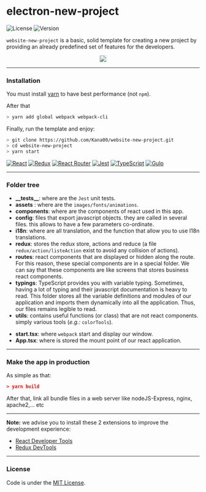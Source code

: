 # electron-new-project

![License](https://img.shields.io/badge/License-MIT-green.svg)
![Version](https://img.shields.io/badge/version-1.0.0-blue.svg)

`website-new-project` is a basic, solid template for creating a new project by
providing an already predefined set of features for the developers.

<p align='center'><img style='border: 1px solid #DDD' src='https://zupimages.net/up/18/24/n14p.png' style='width:90%'/></p>

---

### Installation

You must install [yarn](https://yarnpkg.com/en/docs/install) to have best performance (not `npm`).

After that

```bash
> yarn add global webpack webpack-cli
```

Finally, run the template and enjoy:

```bash
> git clone https://github.com/Kana00/website-new-project.git
> cd website-new-project
> yarn start
```


[![React](https://github.com/chentsulin/electron-react-boilerplate/blob/master/internals/img/react.png?raw=true)](https://facebook.github.io/react/)
[![Redux](https://github.com/chentsulin/electron-react-boilerplate/blob/master/internals/img/redux.png?raw=true)](http://redux.js.org/)
[![React Router](https://github.com/chentsulin/electron-react-boilerplate/blob/master/internals/img/react-router.png?raw=true)](https://github.com/ReactTraining/react-router)
[![Jest](https://github.com/chentsulin/electron-react-boilerplate/blob/master/internals/img/jest.png?raw=true)](https://facebook.github.io/jest/)
[![TypeScript](https://yt3.ggpht.com/-Z-HY_2zZwyw/AAAAAAAAAAI/AAAAAAAAAAA/qxqDsrqMTKg/s100-mo-c-c0xffffffff-rj-k-no/photo.jpg)](http://www.typescriptlang.org/)
[![Gulp](https://i1.wp.com/g00glen00b.be/wp-content/uploads/2014/10/gulp-logo.png?fit=100%2C100&ssl=1)](https://gulpjs.com/)

---

### Folder tree

+ __\_\_tests\_\___: where are the `Jest` unit tests.
+ __assets__ : where are the `images/fonts/animations`.
+ __components__: where are the components of react used in this app.
+ __config__: files that export javascript objects. they are called in several files. this allows to have a few parameters co-ordinate.
+ __i18n__: where are all translation, and the function that allow you to use I18n translations.
+ __redux__: stores the redux store, actions and reduce (a file `redux/action/listeAction` exist to avoid any collision of actions).
+ __routes__: react components that are displayed or hidden along the route. For this reason, these special components are in a special folder. We can say that these components are like screens that stores business react components.
+ __typings__: TypeScript provides you with variable typing. Sometimes, having a lot of typing and their javascript documentation is heavy to read. This folder stores all the variable definitions and modules of our application and imports them dynamically into all the application. Thus, our files remains legible to read.
+ __utils__: contains useful functions (or class) that are not react components. simply various tools (_e.g.:_ `colorTools`).

- **start.tsx**: where `webpack` start and display our window.
- **App.tsx**: where is stored the mount point of our react application.

---

### Make the app in production

As simple as that:
```JSON
> yarn build
```

After that, link all bundle files in a web server like nodeJS-Express, nginx, apache2,... etc

---

**Note:** we advise you to install these 2 extensions to improve the development experience:

+ [React Developer Tools](https://chrome.google.com/webstore/detail/react-developer-tools/fmkadmapgofadopljbjfkapdkoienihi)
+ [Redux DevTools](https://chrome.google.com/webstore/detail/redux-devtools/lmhkpmbekcpmknklioeibfkpmmfibljd?hl=fr)

---

### License

Code is under the [MIT License](https://github.com/Kana00/electron-new-project/blob/master/LICENSE).
